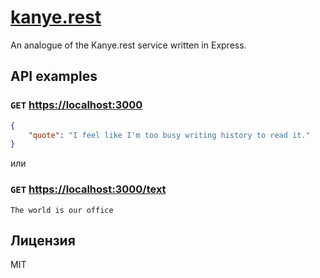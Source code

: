# [kanye.rest](https://kanye.rest)

An analogue of the Kanye.rest service written in Express.

## API examples

### `GET` [https://localhost:3000](https://localhost:3000)

```json
{
    "quote": "I feel like I'm too busy writing history to read it."
}
```

или

### `GET` [https://localhost:3000/text](https://localhost:3000/text)

```text
The world is our office
```

## Лицензия
MIT
